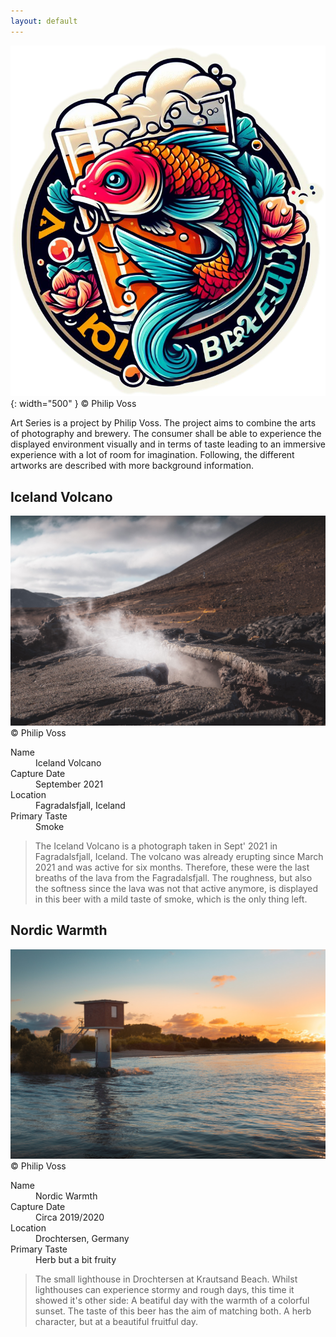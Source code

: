 ```yaml
---
layout: default
---
```


![Koi Braeu](/thumbnail.png){: width="500" }
&copy; Philip Voss

Art Series is a project by Philip Voss. The project aims to combine the arts of photography and brewery. The consumer shall be able to experience the displayed environment visually and in terms of taste leading to an immersive experience with a lot of room for imagination. Following, the different artworks are described with more background information.

## Iceland Volcano 
![Iceland Volcano](/iceland_volcano.jpg)
&copy; Philip Voss

<dl>
<dt>Name</dt>
<dd>Iceland Volcano</dd>
<dt>Capture Date</dt>
<dd>September 2021</dd>
<dt>Location</dt>
<dd>Fagradalsfjall, Iceland</dd>
<dt>Primary Taste</dt>
<dd>Smoke</dd>
</dl>

> The Iceland Volcano is a photograph taken in Sept' 2021 in Fagradalsfjall, Iceland.
> The volcano was already erupting since March 2021 and was active for six months.
> Therefore, these were the last breaths of the lava from the Fagradalsfjall. 
> The roughness, but also the softness since the lava was not that active anymore, is displayed in this beer
> with a mild taste of smoke, which is the only thing left.

## Nordic Warmth
![Nordic Warmth](/nordic_warmth.jpg)
&copy; Philip Voss

<dl>
<dt>Name</dt>
<dd>Nordic Warmth</dd>
<dt>Capture Date</dt>
<dd>Circa 2019/2020</dd>
<dt>Location</dt>
<dd>Drochtersen, Germany</dd>
<dt>Primary Taste</dt>
<dd>Herb but a bit fruity</dd>
</dl>

> The small lighthouse in Drochtersen at Krautsand Beach. 
> Whilst lighthouses can experience stormy and rough days, this time it showed it's other side:
> A beatiful day with the warmth of a colorful sunset.
> The taste of this beer has the aim of matching both. A herb character, but at a beautiful fruitful day.
